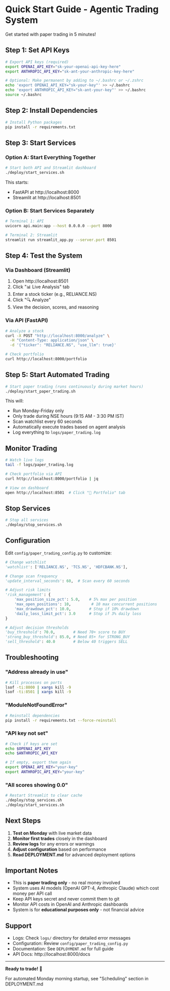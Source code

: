# Quick Start Guide - Agentic Trading System

Get started with paper trading in 5 minutes!

## Step 1: Set API Keys

```bash
# Export API keys (required)
export OPENAI_API_KEY="sk-your-openai-api-key-here"
export ANTHROPIC_API_KEY="sk-ant-your-anthropic-key-here"

# Optional: Make permanent by adding to ~/.bashrc or ~/.zshrc
echo 'export OPENAI_API_KEY="sk-your-key"' >> ~/.bashrc
echo 'export ANTHROPIC_API_KEY="sk-ant-your-key"' >> ~/.bashrc
source ~/.bashrc
```

## Step 2: Install Dependencies

```bash
# Install Python packages
pip install -r requirements.txt
```

## Step 3: Start Services

### Option A: Start Everything Together

```bash
# Start both API and Streamlit dashboard
./deploy/start_services.sh
```

This starts:
- FastAPI at http://localhost:8000
- Streamlit at http://localhost:8501

### Option B: Start Services Separately

```bash
# Terminal 1: API
uvicorn api.main:app --host 0.0.0.0 --port 8000

# Terminal 2: Streamlit
streamlit run streamlit_app.py --server.port 8501
```

## Step 4: Test the System

### Via Dashboard (Streamlit)

1. Open http://localhost:8501
2. Click "📊 Live Analysis" tab
3. Enter a stock ticker (e.g., RELIANCE.NS)
4. Click "🔍 Analyze"
5. View the decision, scores, and reasoning

### Via API (FastAPI)

```bash
# Analyze a stock
curl -X POST "http://localhost:8000/analyze" \
  -H "Content-Type: application/json" \
  -d '{"ticker": "RELIANCE.NS", "use_llm": true}'

# Check portfolio
curl http://localhost:8000/portfolio
```

## Step 5: Start Automated Trading

```bash
# Start paper trading (runs continuously during market hours)
./deploy/start_paper_trading.sh
```

This will:
- Run Monday-Friday only
- Only trade during NSE hours (9:15 AM - 3:30 PM IST)
- Scan watchlist every 60 seconds
- Automatically execute trades based on agent analysis
- Log everything to `logs/paper_trading.log`

## Monitor Trading

```bash
# Watch live logs
tail -f logs/paper_trading.log

# Check portfolio via API
curl http://localhost:8000/portfolio | jq

# View on dashboard
open http://localhost:8501  # Click "💼 Portfolio" tab
```

## Stop Services

```bash
# Stop all services
./deploy/stop_services.sh
```

## Configuration

Edit `config/paper_trading_config.py` to customize:

```python
# Change watchlist
'watchlist': ['RELIANCE.NS', 'TCS.NS', 'HDFCBANK.NS'],

# Change scan frequency
'update_interval_seconds': 60,  # Scan every 60 seconds

# Adjust risk limits
'risk_management': {
    'max_position_size_pct': 5.0,    # 5% max per position
    'max_open_positions': 10,         # 10 max concurrent positions
    'max_drawdown_pct': 10.0,        # Stop if 10% drawdown
    'daily_loss_limit_pct': 3.0      # Stop if 3% daily loss
}

# Adjust decision thresholds
'buy_threshold': 70.0,        # Need 70+ score to BUY
'strong_buy_threshold': 85.0, # Need 85+ for STRONG_BUY
'sell_threshold': 40.0        # Below 40 triggers SELL
```

## Troubleshooting

### "Address already in use"
```bash
# Kill processes on ports
lsof -ti:8000 | xargs kill -9
lsof -ti:8501 | xargs kill -9
```

### "ModuleNotFoundError"
```bash
# Reinstall dependencies
pip install -r requirements.txt --force-reinstall
```

### "API key not set"
```bash
# Check if keys are set
echo $OPENAI_API_KEY
echo $ANTHROPIC_API_KEY

# If empty, export them again
export OPENAI_API_KEY="your-key"
export ANTHROPIC_API_KEY="your-key"
```

### "All scores showing 0.0"
```bash
# Restart Streamlit to clear cache
./deploy/stop_services.sh
./deploy/start_services.sh
```

## Next Steps

1. **Test on Monday** with live market data
2. **Monitor first trades** closely in the dashboard
3. **Review logs** for any errors or warnings
4. **Adjust configuration** based on performance
5. **Read DEPLOYMENT.md** for advanced deployment options

## Important Notes

- This is **paper trading only** - no real money involved
- System uses AI models (OpenAI GPT-4, Anthropic Claude) which cost money per API call
- Keep API keys secret and never commit them to git
- Monitor API costs in OpenAI and Anthropic dashboards
- System is for **educational purposes only** - not financial advice

## Support

- Logs: Check `logs/` directory for detailed error messages
- Configuration: Review `config/paper_trading_config.py`
- Documentation: See `DEPLOYMENT.md` for full guide
- API Docs: http://localhost:8000/docs

---

**Ready to trade!** 🚀

For automated Monday morning startup, see "Scheduling" section in DEPLOYMENT.md

